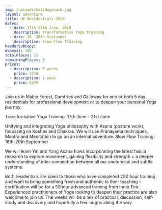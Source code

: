 ```yaml
---
img: /uploads/holidaybeach.jpg
layout: adventure
title: UK Residentials 2019
dates:
  - date: 17th-21th June, 2019
    description: Transformative Yoga Training    
  - date: 16 -20th September
    description: Slow Flow Training
headerSubCopy: 
deposit: 100
totalPlaces: 15
remainingPlaces: 8
prices:
  - description: 2 weeks
    price: £950
  - description: 1 week
    price: £550
---
```


Join us in Mabie Forest, Dumfries and Galloway for one or both 5 day residentials for professional
development or to deepen your personal Yoga journey:

Transformative Yoga Training: 17th June - 21st June

Unifying and integrating Yoga philosophy with Asana (posture work), focussing on Koshas and
Chakras. We will use Pranayama techniques, Mantra and Meditation to go on an internal adventure.
Slow Flow Training: 16th-20th September

We will learn Yin and Yang Asana flows incorporating the latest fascia research to explore movement,
gaining flexibility and strength + a deeper understanding of inter-connection between all our
anatomical and subtle systems.

Both residentials are open to those who have completed 200 hour training and want to bring
something fresh and authentic to their teaching – certification will be for a 50hour advanced training
from Inner Fire. Experienced practitioners of Yoga looking to deepen their practice are also welcome
to join us. The weeks will be a mix of practical, discussion, self-study and discovery and hopefully a
few laughs along the way.